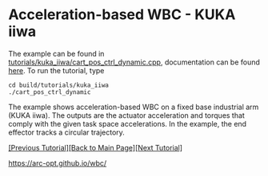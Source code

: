 # Acceleration-based WBC - KUKA iiwa

The example can be found in [tutorials/kuka_iiwa/cart_pos_ctrl_dynamic.cpp](https://github.com/ARC-OPT/wbc/blob/master/tutorials/kuka_iiwa/cart_pos_ctrl_dynamic.cpp), documentation can be found [here](https://arc-opt.github.io/wbc/cart__pos__ctrl__dynamic_8cpp.html). To run the tutorial, type
```
cd build/tutorials/kuka_iiwa
./cart_pos_ctrl_dynamic
```
The example shows acceleration-based WBC on a fixed base industrial arm (KUKA iiwa). The outputs are the actuator acceleration and torques that comply with the given task space accelerations. In the example, the end effector tracks a circular trajectory. 

[[Previous Tutorial]](https://arc-opt.github.io/Documentation/tutorials/vel_hybrid_robot.html)[[Back to Main Page]](https://arc-opt.github.io/Documentation)[[Next Tutorial]](https://arc-opt.github.io/Documentation/tutorials/ros2_introduction.html)

https://arc-opt.github.io/wbc/
